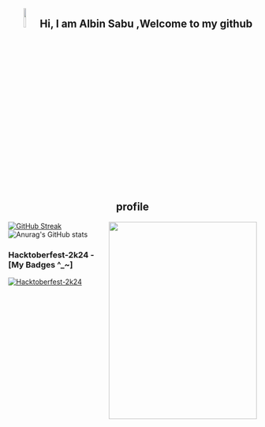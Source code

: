 <div id = "Head" align = "center">
<h2> <img src= "https://media.giphy.com/media/zJ3V6Ot51H8Y0/giphy.gif" width = "10%"/> 
  Hi, I am Albin Sabu ,Welcome to my github profile
 
</h2>
</div>

<img align="right" height=400 width=300 src= "https://i.pinimg.com/originals/ab/c4/5b/abc45b9c356fbb846632f010aa3a44ef.gif" />



[![GitHub Streak](https://streak-stats.demolab.com/?user=albinsabu2023&theme=dark)](https://git.io/streak-stats) ![Anurag's GitHub stats](https://github-readme-stats.vercel.app/api?username=albinsabu2023&show_icons=true&theme=radical)  

### Hacktoberfest-2k24 -[My Badges   ^_~]

[![Hacktoberfest-2k24](https://holopin.me/albinsabu2023)](https://holopin.io/@albinsabu2023)
